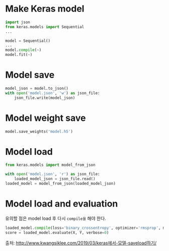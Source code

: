 # Make Keras model
```python
import json
from keras.models import Sequential
...

model = Sequential()
...
model.compile(~)
model.fit(~)
```

# Model save
```python
model_json = model.to_json()
with open('model.json', 'w') as json_file:
    json_file.write(model_json)
```

# Model weight save
```python
model.save_weights('model.h5')
```

# Model load
```python
from keras.models import model_from_json

with open('model.json', 'r') as json_file:
    loaded_model_json = json_file.read()
loaded_model = model_from_json(loaded_model_json)
```

# Model load and evaluation
유의할 점은 model load 후 다시 `compile을` 해야 한다.
```python
loaded_model.compile(loss='binary_crossentropy', optimizer='rmsprop', metrics=['accuracy'])
score = loaded_model.evaluate(X, Y, verbose=0)
```


출처: http://www.kwangsiklee.com/2019/03/keras에서-모델-saveload하기/
